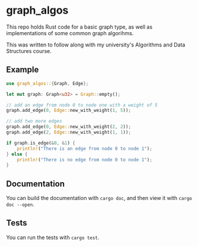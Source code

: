 # graph_algos
This repo holds Rust code for a basic graph type, as well as implementations of some common graph algorihms.

This was written to follow along with my university's Algorithms and Data Structures course.

## Example

```rust
use graph_algos::{Graph, Edge};

let mut graph: Graph<u32> = Graph::empty();

// add an edge from node 0 to node one with a weight of 5
graph.add_edge(0, Edge::new_with_weight(1, 5));

// add two more edges
graph.add_edge(0, Edge::new_with_weight(2, 2));
graph.add_edge(2, Edge::new_with_weight(1, 1));

if graph.is_edge(&0, &1) {
    println!("There is an edge from node 0 to node 1");
} else {
    println!("There is no edge from node 0 to node 1");
}
```

## Documentation
You can build the documentation with `cargo doc`, and then view it with `cargo doc --open`.

## Tests
You can run the tests with `cargo test`.
